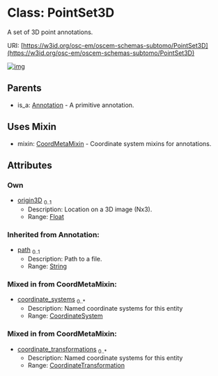 
# Class: PointSet3D

A set of 3D point annotations.

URI: [https://w3id.org/osc-em/oscem-schemas-subtomo/PointSet3D](https://w3id.org/osc-em/oscem-schemas-subtomo/PointSet3D)


[![img](https://yuml.me/diagram/nofunky;dir:TB/class/[PointSet3D&#124;origin3D:float%20%3F;path(i):string%20%3F]uses%20-.->[CoordMetaMixin],[Annotation]^-[PointSet3D],[CoordinateTransformation],[CoordinateSystem],[CoordMetaMixin],[Annotation])](https://yuml.me/diagram/nofunky;dir:TB/class/[PointSet3D&#124;origin3D:float%20%3F;path(i):string%20%3F]uses%20-.->[CoordMetaMixin],[Annotation]^-[PointSet3D],[CoordinateTransformation],[CoordinateSystem],[CoordMetaMixin],[Annotation])

## Parents

 *  is_a: [Annotation](Annotation.md) - A primitive annotation.

## Uses Mixin

 *  mixin: [CoordMetaMixin](CoordMetaMixin.md) - Coordinate system mixins for annotations.

## Attributes


### Own

 * [origin3D](origin3D.md)  <sub>0..1</sub>
     * Description: Location on a 3D image (Nx3).
     * Range: [Float](types/Float.md)

### Inherited from Annotation:

 * [path](path.md)  <sub>0..1</sub>
     * Description: Path to a file.
     * Range: [String](types/String.md)

### Mixed in from CoordMetaMixin:

 * [coordinate_systems](coordinate_systems.md)  <sub>0..\*</sub>
     * Description: Named coordinate systems for this entity
     * Range: [CoordinateSystem](CoordinateSystem.md)

### Mixed in from CoordMetaMixin:

 * [coordinate_transformations](coordinate_transformations.md)  <sub>0..\*</sub>
     * Description: Named coordinate systems for this entity
     * Range: [CoordinateTransformation](CoordinateTransformation.md)
